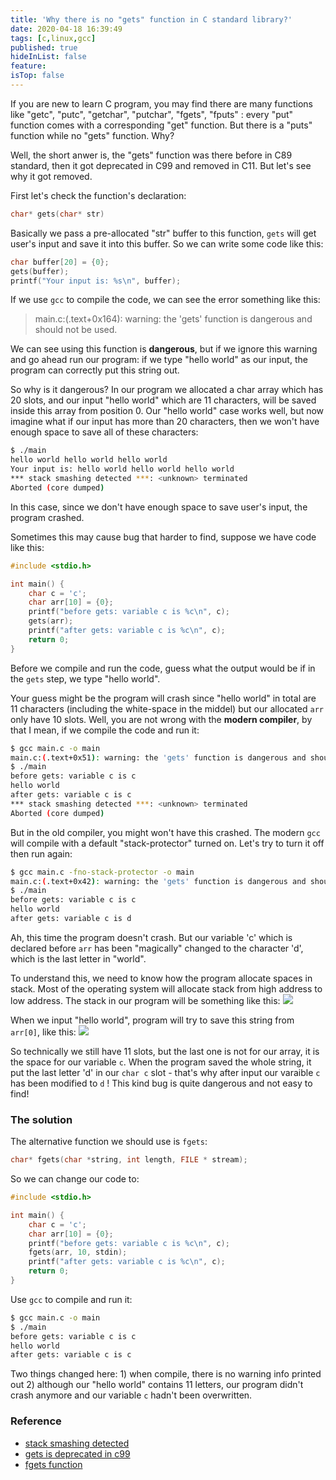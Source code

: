 ```yaml
---
title: 'Why there is no "gets" function in C standard library?'
date: 2020-04-18 16:39:49
tags: [c,linux,gcc]
published: true
hideInList: false
feature: 
isTop: false
---
```

If you are new to learn C program, you may find there are many functions like "getc", "putc", "getchar", "putchar", "fgets", "fputs" : every "put" function comes with a corresponding "get" function. But there is a "puts" function while no "gets" function. Why?

Well, the short anwer is, the "gets" function was there before in C89 standard, then it got deprecated in C99 and removed in C11. But let's see why it got removed.

First let's check the function's declaration:
```c
char* gets(char* str)
```

Basically we pass a pre-allocated "str" buffer to this function, `gets` will get user's input and save it into this buffer. So we can write some code like this:
```c
char buffer[20] = {0};
gets(buffer);
printf("Your input is: %s\n", buffer);
```
If we use `gcc` to compile the code, we can see the error something like this:
> main.c:(.text+0x164): warning: the 'gets' function is dangerous and should not be used.

We can see using this function is **dangerous**, but if we ignore this warning and go ahead run our program: if we type "hello world" as our input, the program can correctly put this string out.

So why is it dangerous? In our program we allocated a char array which has 20 slots, and our input "hello world" which are 11 characters, will be saved inside this array from position 0. Our "hello world" case works well, but now imagine what if our input has more than 20 characters, then we won't have enough space to save all of these characters:

```bash
$ ./main
hello world hello world hello world
Your input is: hello world hello world hello world
*** stack smashing detected ***: <unknown> terminated
Aborted (core dumped)
```

In this case, since we don't have enough space to save user's input, the program crashed.

Sometimes this may cause bug that harder to find, suppose we have code like this:
```c
#include <stdio.h>

int main() {
    char c = 'c';
    char arr[10] = {0};
    printf("before gets: variable c is %c\n", c);
    gets(arr);
    printf("after gets: variable c is %c\n", c);
    return 0;
}
```
Before we compile and run the code, guess what the output would be if in the `gets` step, we type "hello world".

Your guess might be the program will crash since "hello world" in total are 11 characters (including the white-space in the middel) but our allocated `arr` only have 10 slots. Well, you are not wrong with the **modern compiler**, by that I mean, if we compile the code and run it:

```bash
$ gcc main.c -o main
main.c:(.text+0x51): warning: the 'gets' function is dangerous and should not be used.
$ ./main
before gets: variable c is c
hello world
after gets: variable c is c
*** stack smashing detected ***: <unknown> terminated
Aborted (core dumped)
```

But in the old compiler, you might won't have this crashed. The modern `gcc` will compile with a default "stack-protector" turned on. Let's try to turn it off then run again:
```bash
$ gcc main.c -fno-stack-protector -o main
main.c:(.text+0x42): warning: the 'gets' function is dangerous and should not be used.
$ ./main
before gets: variable c is c
hello world
after gets: variable c is d
```
Ah, this time the program doesn't crash. But our variable 'c' which is declared before `arr` has been "magically" changed to the character 'd', which is the last letter in "world".

To understand this, we need to know how the program allocate spaces in stack. Most of the operating system will allocate stack from high address to low address. The stack in our program will be something like this:
![](/post-images/1587244468586.png) 

When we input "hello world", program will try to save this string from `arr[0]`, like this:
![](/post-images/1587244621171.png)

So technically we still have 11 slots, but the last one is not for our array, it is the space for our variable `c`. When the program saved the whole string, it put the last letter 'd' in our `char c` slot - that's why after input our varaible `c` has been modified to `d` ! This kind bug is quite dangerous and not easy to find!

### The solution
The alternative function we should use is `fgets`:
```c
char* fgets(char *string, int length, FILE * stream);
```
So we can change our code to:
```c
#include <stdio.h>

int main() {
    char c = 'c';
    char arr[10] = {0};
    printf("before gets: variable c is %c\n", c);
    fgets(arr, 10, stdin);
    printf("after gets: variable c is %c\n", c);
    return 0;
}
```

Use `gcc` to compile and run it:
```bash
$ gcc main.c -o main
$ ./main
before gets: variable c is c
hello world
after gets: variable c is c
```
Two things changed here: 1) when compile, there is no warning info printed out 2) although our "hello world" contains 11 letters, our program didn't crash anymore and our variable `c` hadn't been overwritten.


### Reference
* [stack smashing detected](https://stackoverflow.com/questions/1345670/stack-smashing-detected)
* [gets is deprecated in c99](https://en.wikipedia.org/wiki/C_file_input/output#gets)
* [fgets function](https://en.wikibooks.org/wiki/C_Programming/stdio.h/fgets)


